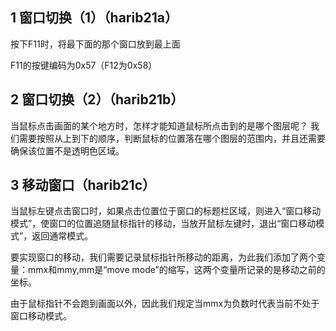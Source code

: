 ## 1 窗口切换（1）（harib21a）

按下F11时，将最下面的那个窗口放到最上面

F11的按键编码为0x57（F12为0x58）


## 2 窗口切换（2）（harib21b）

当鼠标点击画面的某个地方时，怎样才能知道鼠标所点击到的是哪个图层呢？
我们需要按照从上到下的顺序，判断鼠标的位置落在哪个图层的范围内，并且还需要确保该位置不是透明色区域。


## 3 移动窗口（harib21c）

当鼠标左键点击窗口时，如果点击位置位于窗口的标题栏区域，则进入“窗口移动模式”，使窗口的位置追随鼠标指针的移动，当放开鼠标左键时，退出“窗口移动模式”，返回通常模式。

要实现窗口的移动，我们需要记录鼠标指针所移动的距离，为此我们添加了两个变量：mmx和mmy,mm是“move mode”的缩写，这两个变量所记录的是移动之前的坐标。

由于鼠标指针不会跑到画面以外，因此我们规定当mmx为负数时代表当前不处于窗口移动模式。